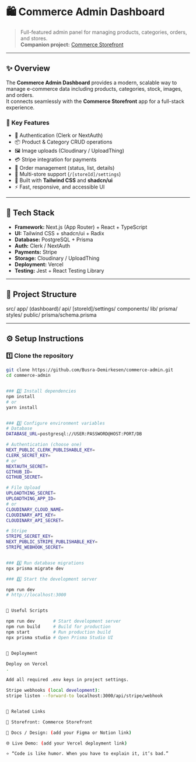 # 🛍️ Commerce Admin Dashboard

> Full-featured admin panel for managing products, categories, orders, and stores.  
> **Companion project:** [Commerce Storefront](https://github.com/Busra-Demirkesen/commerce-store)

---

## ✨ Overview
The **Commerce Admin Dashboard** provides a modern, scalable way to manage e-commerce data including products, categories, stock, images, and orders.  
It connects seamlessly with the **Commerce Storefront** app for a full-stack experience.

### 🔑 Key Features
- 🔐 Authentication (Clerk or NextAuth)  
- 📦 Product & Category CRUD operations  
- 🖼️ Image uploads (Cloudinary / UploadThing)  
- 💳 Stripe integration for payments  
- 🧾 Order management (status, list, details)  
- 🏪 Multi-store support (`/[storeId]/settings`)  
- 🎨 Built with **Tailwind CSS** and **shadcn/ui**  
- ⚡ Fast, responsive, and accessible UI  

---

## 🧰 Tech Stack
- **Framework:** Next.js (App Router) + React + TypeScript  
- **UI:** Tailwind CSS + shadcn/ui + Radix  
- **Database:** PostgreSQL + Prisma  
- **Auth:** Clerk / NextAuth  
- **Payments:** Stripe  
- **Storage:** Cloudinary / UploadThing  
- **Deployment:** Vercel  
- **Testing:** Jest + React Testing Library  

---

## 📁 Project Structure

src/
app/
(dashboard)/
api/
[storeId]/settings/
components/
lib/
prisma/
styles/
public/
prisma/schema.prisma




---

## ⚙️ Setup Instructions

### 1️⃣ Clone the repository
```bash
git clone https://github.com/Busra-Demirkesen/commerce-admin.git
cd commerce-admin


### 2️⃣ Install dependencies
npm install
# or
yarn install


### 3️⃣ Configure environment variables
# Database
DATABASE_URL=postgresql://USER:PASSWORD@HOST:PORT/DB

# Authentication (choose one)
NEXT_PUBLIC_CLERK_PUBLISHABLE_KEY=
CLERK_SECRET_KEY=
# or
NEXTAUTH_SECRET=
GITHUB_ID=
GITHUB_SECRET=

# File Upload
UPLOADTHING_SECRET=
UPLOADTHING_APP_ID=
# or
CLOUDINARY_CLOUD_NAME=
CLOUDINARY_API_KEY=
CLOUDINARY_API_SECRET=

# Stripe
STRIPE_SECRET_KEY=
NEXT_PUBLIC_STRIPE_PUBLISHABLE_KEY=
STRIPE_WEBHOOK_SECRET=


### 4️⃣ Run database migrations
npx prisma migrate dev

### 5️⃣ Start the development server

npm run dev
# http://localhost:3000


🧪 Useful Scripts

npm run dev       # Start development server
npm run build     # Build for production
npm start         # Run production build
npx prisma studio # Open Prisma Studio UI


🚀 Deployment

Deploy on Vercel
.

Add all required .env keys in project settings.

Stripe webhooks (local development):
stripe listen --forward-to localhost:3000/api/stripe/webhook


🔗 Related Links

🛒 Storefront: Commerce Storefront

📘 Docs / Design: (add your Figma or Notion link)

🌐 Live Demo: (add your Vercel deployment link)

⭐ “Code is like humor. When you have to explain it, it’s bad.”



